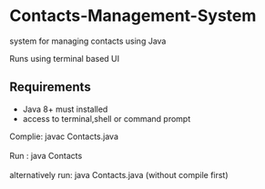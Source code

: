 # Contacts-Management-System

system for managing contacts using Java

Runs using terminal based UI

## Requirements
- Java 8+ must installed
- access to terminal,shell or command prompt

Complie: javac Contacts.java
<br><br>
Run    : java Contacts 
<br><br>
alternatively run: java Contacts.java (without compile first)
